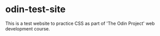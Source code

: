 # odin-test-site
This is a test website to practice CSS as part of 'The Odin Project' web development course.
